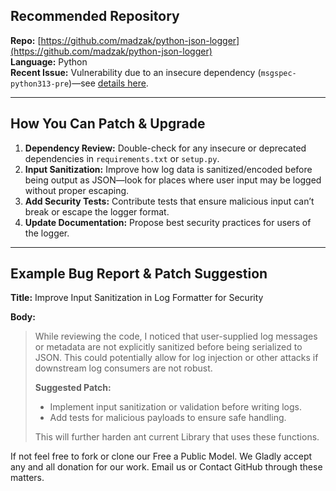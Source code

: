 ## Recommended Repository
**Repo:** [https://github.com/madzak/python-json-logger](https://github.com/madzak/python-json-logger)  
**Language:** Python  
**Recent Issue:** Vulnerability due to an insecure dependency (`msgspec-python313-pre`)—see [details here](https://cybersecuritynews.com/popular-python-library-vulnerability/).

---

## How You Can Patch & Upgrade

1. **Dependency Review:** Double-check for any insecure or deprecated dependencies in `requirements.txt` or `setup.py`.
2. **Input Sanitization:** Improve how log data is sanitized/encoded before being output as JSON—look for places where user input may be logged without proper escaping.
3. **Add Security Tests:** Contribute tests that ensure malicious input can’t break or escape the logger format.
4. **Update Documentation:** Propose best security practices for users of the logger.

---

## Example Bug Report & Patch Suggestion

**Title:** Improve Input Sanitization in Log Formatter for Security

**Body:**
> While reviewing the code, I noticed that user-supplied log messages or metadata are not explicitly sanitized before being serialized to JSON. This could potentially allow for log injection or other attacks if downstream log consumers are not robust.  
> 
> **Suggested Patch:**  
> - Implement input sanitization or validation before writing logs.
> - Add tests for malicious payloads to ensure safe handling.
> 
> This will further harden ant current Library that uses these functions.

If not feel free to fork or clone our Free a Public Model.
We Gladly accept any and all donation for our work. Email us or Contact GitHub through these matters.

